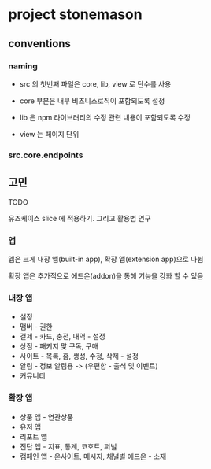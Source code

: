 # project stonemason

## conventions

### naming

- src 의 첫번째 파일은 core, lib, view 로 단수를 사용

- core 부분은 내부 비즈니스로직이 포함되도록 설정
- lib 은 npm 라이브러리의 수정 관련 내용이 포함되도록 수정
- view 는 페이지 단위

### src.core.endpoints

## 고민
TODO

유즈케이스 slice 에 적용하기. 그리고 활용법 연구

### 앱

앱은 크게 내장 앱(built-in app), 확장 앱(extension app)으로 나뉨

확장 앱은 추가적으로 에드온(addon)을 통해 기능을 강화 할 수 있음

### 내장 앱

- 설정
- 맴버 - 권한
- 결제 - 카드, 충전, 내역 - 설정
- 상점 - 패키지 맟 구독, 구매
- 사이트 - 목록, 홈, 생성, 수정, 삭제 - 설정
- 알림 - 정보 알림용 -> (우편함 - 출석 및 이벤트)
- 커뮤니티

### 확장 앱

- 상품 앱 - 연관상품
- 유저 앱
- 리포트 앱
- 진단 앱 - 지표, 통계, 코호트, 퍼널
- 캠페인 앱 - 온사이트, 메시지, 채널별 에드온 - 소재
